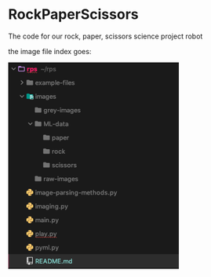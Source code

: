 # RockPaperScissors
The code for our rock, paper, scissors science project robot

the image file index goes:

![Alt text](folder-setup.png)